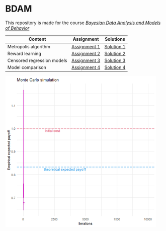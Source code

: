 # BDAM
This repository is made for the course *[Bayesian Data Analysis and Models of Behavior](info/2022-Lecture-topic-list.pdf)*

| Content                    | Assignment                                                   | Solutions                                                    |
| -------------------------- | ------------------------------------------------------------ | ------------------------------------------------------------ |
| Metropolis algorithm       | [Assignment 1](Assignment1/Assignment1.pdf)                  | [Solution 1](Assignment1/Assignment1-TuWenjie.Rmd)           |
| Reward learning            | [Assignment 2](Assignment2/Assignment2+papers/Assignment2_2022.pdf) | [Solution 2](Assignment2/analysis_code/Assignment2-TuWenjie.Rmd) |
| Censored regression models | [Assignment 3](Assignment3/Assignment_3.pdf)                 | [Solution 3](Assignment3/Assignment3-TuWenjie.Rmd)           |
| Model comparison           | [Assignment 4](Assignment4/Assignment_4.pdf)                 | [Solution 4](Assignment4/Assignment4-TuWenjie.Rmd)           |

![trace plot](images/traceplot.gif)

